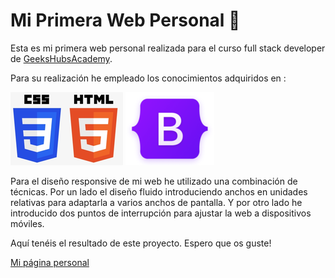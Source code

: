 # Mi Primera Web Personal :rocket:

Esta es mi primera web personal realizada para el curso full stack developer de [GeeksHubsAcademy](https://geekshubsacademy.com/).

Para  su realización he empleado los conocimientos adquiridos en :

![tecnologias](img/htmlycss.png) ![bootstrap](img/bootstrap.png)

Para el diseño responsive de mi web he utilizado una combinación de técnicas. Por un lado el diseño fluido introduciendo anchos en unidades relativas para adaptarla a varios anchos de pantalla. Y por otro lado he introducido dos puntos de interrupción para ajustar la web a dispositivos móviles.


Aquí tenéis el resultado de este proyecto. Espero que os guste!


[Mi página personal](https://joanbatiste.github.io/PaginaPersonal/)